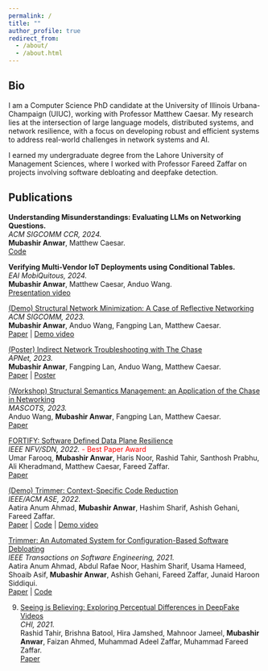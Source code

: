 ```yaml
---
permalink: /
title: ""
author_profile: true
redirect_from: 
  - /about/
  - /about.html
---
```


Bio
------
I am a Computer Science PhD candidate at the University of Illinois Urbana-Champaign (UIUC), working with Professor Matthew Caesar. My research lies at the intersection of large language models, distributed systems, and network resilience, with a focus on developing robust and efficient systems to address real-world challenges in network systems and AI.

I earned my undergraduate degree from the Lahore University of Management Sciences, where I worked with Professor Fareed Zaffar on projects involving software debloating and deepfake detection.

Publications
------
**Understanding Misunderstandings: Evaluating LLMs on Networking Questions.**  
   *ACM SIGCOMM CCR, 2024.*  
   **Mubashir Anwar**, Matthew Caesar.<br>[Code](https://github.com/mudbri/LLM-Network-Eval)

**Verifying Multi-Vendor IoT Deployments using Conditional Tables.**  
   *EAI MobiQuitous, 2024.*  
   **Mubashir Anwar**, Matthew Caesar, Anduo Wang.<br>
   [Presentation video](https://youtu.be/Qa9CQI--lBI)
   <!-- [Paper](https://dl.acm.org/doi/abs/10.1145/3411764.3445699) | [Code](https://github.com/nsgLUMS/cellclone) -->

[(Demo) Structural Network Minimization: A Case of Reflective Networking](https://dl.acm.org/doi/abs/10.1145/3603269.3610847)  
   *ACM SIGCOMM, 2023.*  
   **Mubashir Anwar**, Anduo Wang, Fangping Lan, Matthew Caesar.<br>
    [Paper](https://dl.acm.org/doi/abs/10.1145/3603269.3610847) | [Demo video](https://youtu.be/cvWV-ku__gY) 

[(Poster) Indirect Network Troubleshooting with The Chase](https://dl.acm.org/doi/abs/10.1145/3600061.3603137)  
   *APNet, 2023.*  
   **Mubashir Anwar**, Fangping Lan, Anduo Wang, Matthew Caesar.<br> 
    [Paper](https://dl.acm.org/doi/abs/10.1145/3600061.3603137) | [Poster](https://mudbri.github.io/files/APNet23-IndirectIndirectNetworkTroubleshootingwithTheChas-4thDraft.pdf)

[(Workshop) Structural Semantics Management: an Application of the Chase in Networking ](https://www.computer.org/csdl/proceedings-article/mascots/2023/10387636/1TKR5FvZiBq)  
   *MASCOTS, 2023.*  
   Anduo Wang, **Mubashir Anwar**, Fangping Lan, Matthew Caesar.<br> 
  [Paper](https://www.computer.org/csdl/proceedings-article/mascots/2023/10387636/1TKR5FvZiBq)

[FORTIFY: Software Defined Data Plane Resilience](https://ieeexplore.ieee.org/abstract/document/9974617)  
   *IEEE NFV/SDN, 2022.*  <span style="color:red;">- Best Paper Award</span><br>
  Umar Farooq, **Mubashir Anwar**, Haris Noor, Rashid Tahir, Santhosh Prabhu, Ali Kheradmand, Matthew Caesar, Fareed Zaffar.<br> 
  [Paper](https://ieeexplore.ieee.org/abstract/document/9974617) 

[(Demo) Trimmer: Context-Specific Code Reduction](https://dl.acm.org/doi/10.1145/3551349.3559529)  
   *IEEE/ACM ASE, 2022.*  
   Aatira Anum Ahmad, **Mubashir Anwar**, Hashim Sharif, Ashish Gehani, Fareed Zaffar.<br> 
   [Paper](https://dl.acm.org/doi/10.1145/3551349.3559529) | [Code](https://github.com/ashish-gehani/Trimmer) | [Demo video](https://www.youtube.com/watch?v=kYiyTT51jQ0)

[Trimmer: An Automated System for Configuration-Based Software Debloating](https://ieeexplore.ieee.org/document/9478582)  
   *IEEE Transactions on Software Engineering, 2021.*  
   Aatira Anum Ahmad, Abdul Rafae Noor, Hashim Sharif, Usama Hameed, Shoaib Asif, **Mubashir Anwar**, Ashish Gehani, Fareed Zaffar, Junaid Haroon Siddiqui.<br>
   [Paper](https://ieeexplore.ieee.org/document/9478582) | [Code](https://github.com/ashish-gehani/Trimmer)

9. [Seeing is Believing: Exploring Perceptual Differences in DeepFake Videos](https://dl.acm.org/doi/abs/10.1145/3411764.3445699)  
   *CHI, 2021.*  
   Rashid Tahir, Brishna Batool, Hira Jamshed, Mahnoor Jameel, **Mubashir Anwar**, Faizan Ahmed, Muhammad Adeel Zaffar, Muhammad Fareed Zaffar.<br> 
   [Paper](https://dl.acm.org/doi/abs/10.1145/3411764.3445699)